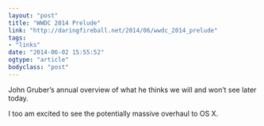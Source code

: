 ```yaml
---
layout: "post"
title: "WWDC 2014 Prelude"
link: "http://daringfireball.net/2014/06/wwdc_2014_prelude"
tags: 
- "links"
date: "2014-06-02 15:55:52"
ogtype: "article"
bodyclass: "post"
---
```


John Gruber’s annual overview of what he thinks we will and won’t see later today.

I too am excited to see the potentially massive overhaul to OS X.